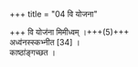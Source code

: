 +++
title = "04 वि योजना"

+++
वि योज॑ना मिमीध्वम् ।+++(5)+++  
अध्व॑नस्स्कभ्नीत [34] ।  
काष्ठा॑ङ्गच्छत ।